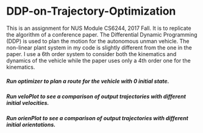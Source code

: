 # DDP-on-Trajectory-Optimization

This is an assignment for NUS Module CS6244, 2017 Fall. It is to replicate the algorithm of a conference paper. The Differential Dynamic Programming (DDP) is used to plan the motion for the autonomous unman vehicle. The non-linear plant system in my code is slightly different from the one in the paper. I use a 6th order system to consider both the kinematics and dynamics of the vehicle while the paper uses only a 4th order one for the kinematics.

##### Run optimizer to plan a route for the vehicle with 0 initial state.

##### Run veloPlot to see a comparison of output trajectories with different initial velocities.

##### Run orienPlot to see a comparison of output trajectories with different initial orientations.
